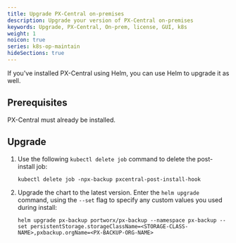 ```yaml
---
title: Upgrade PX-Central on-premises
description: Upgrade your version of PX-Central on-premises
keywords: Upgrade, PX-Central, On-prem, license, GUI, k8s
weight: 1
noicon: true
series: k8s-op-maintain
hideSections: true
---
```


If you've installed PX-Central using Helm, you can use Helm to upgrade it as well.

## Prerequisites

PX-Central must already be installed.

## Upgrade

1. Use the following `kubectl delete job` command to delete the post-install job:

    ```text
    kubectl delete job -npx-backup pxcentral-post-install-hook
    ```

2. Upgrade the chart to the latest version. Enter the `helm upgrade` command, using the `--set` flag to specify any custom values you used during install:

    ```text
    helm upgrade px-backup portworx/px-backup --namespace px-backup --set persistentStorage.storageClassName=<STORAGE-CLASS-NAME>,pxbackup.orgName=<PX-BACKUP-ORG-NAME>
    ```

